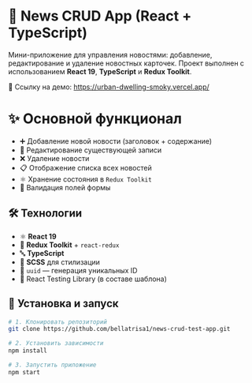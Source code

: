 # 📰 News CRUD App (React + TypeScript)

Мини-приложение для управления новостями: добавление, редактирование и удаление новостных карточек. Проект выполнен с использованием **React 19**, **TypeScript** и **Redux Toolkit**.

🔗 Ссылку на демо: https://urban-dwelling-smoky.vercel.app/

# ✨ Основной функционал

- ➕ Добавление новой новости (заголовок + содержание)
- 📝 Редактирование существующей записи
- ❌ Удаление новости
- 📋 Отображение списка всех новостей
- ⚛️ Хранение состояния в `Redux Toolkit`
- 📄 Валидация полей формы
  
## 🛠️ Технологии

- ⚛️ **React 19**
- 🧠 **Redux Toolkit** + `react-redux`
- 🔤 **TypeScript**
- 💅 **SCSS** для стилизации
- 🔧 `uuid` — генерация уникальных ID
- 🧪 React Testing Library (в составе шаблона)


## 🚀 Установка и запуск

```bash
# 1. Клонировать репозиторий
git clone https://github.com/bellatrisa1/news-crud-test-app.git

# 2. Установить зависимости
npm install

# 3. Запустить приложение
npm start
